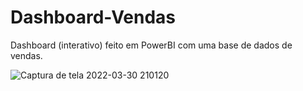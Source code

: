 # Dashboard-Vendas
Dashboard (interativo) feito em PowerBI com uma base de dados de vendas.

![Captura de tela 2022-03-30 210120](https://user-images.githubusercontent.com/63425849/160950345-9016487d-06e8-44a4-a294-580966a143d7.png)

